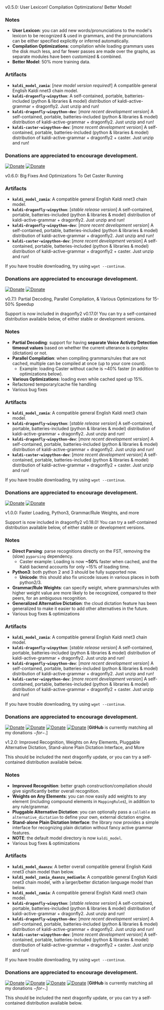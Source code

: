 v0.5.0: User Lexicon! Compilation Optimizations! Better Model!

### Notes

* **User Lexicon**: you can add new words/pronunciations to the model's lexicon to be recognized & used in grammars, and the pronunciations can be either specified explicitly or inferred automatically.
* **Compilation Optimizations**: compilation while loading grammars uses the disk much less, and far fewer passes are made over the graphs, as separate modules have been customized & combined.
* **Better Model**: 50% more training data.

### Artifacts

* **`kaldi_model_zamia`**: [*new model version required!*] A compatible general English Kaldi nnet3 chain model.
* **`kaldi-dragonfly-winpython`**: A self-contained, portable, batteries-included (python & libraries & model) distribution of kaldi-active-grammar + dragonfly2. Just unzip and run!
* **`kaldi-dragonfly-winpython-dev`**: [*more recent development version*] A self-contained, portable, batteries-included (python & libraries & model) distribution of kaldi-active-grammar + dragonfly2. Just unzip and run!
* **`kaldi-caster-winpython-dev`**: [*more recent development version*] A self-contained, portable, batteries-included (python & libraries & model) distribution of kaldi-active-grammar + dragonfly2 + caster. Just unzip and run!

### **Donations are appreciated to encourage development.**

[![Donate](https://img.shields.io/badge/donate-PayPal-green.svg)](https://paypal.me/daanzu)
[![Donate](https://img.shields.io/badge/donate-Patreon-orange.svg)](https://www.patreon.com/daanzu)


v0.6.0: Big Fixes And Optimizations To Get Caster Running

### Artifacts

* **`kaldi_model_zamia`**: A compatible general English Kaldi nnet3 chain model.
* **`kaldi-dragonfly-winpython`**: [*stable release version*] A self-contained, portable, batteries-included (python & libraries & model) distribution of kaldi-active-grammar + dragonfly2. Just unzip and run!
* **`kaldi-dragonfly-winpython-dev`**: [*more recent development version*] A self-contained, portable, batteries-included (python & libraries & model) distribution of kaldi-active-grammar + dragonfly2. Just unzip and run!
* **`kaldi-caster-winpython-dev`**: [*more recent development version*] A self-contained, portable, batteries-included (python & libraries & model) distribution of kaldi-active-grammar + dragonfly2 + caster. Just unzip and run!

If you have trouble downloading, try using `wget --continue`.

### **Donations are appreciated to encourage development.**

[![Donate](https://img.shields.io/badge/donate-PayPal-green.svg)](https://paypal.me/daanzu)
[![Donate](https://img.shields.io/badge/donate-Patreon-orange.svg)](https://www.patreon.com/daanzu)


v0.7.1: Partial Decoding, Parallel Compilation, & Various Optimizations for 15-50% Speedup

Support is now included in dragonfly2 v0.17.0! You can try a self-contained distribution available below, of either stable or development versions.

### Notes

* **Partial Decoding**: support for having **separate Voice Activity Detection timeout values** based on whether the current utterance is complex (dictation) or not.
* **Parallel Compilation**: when compiling grammars/rules that are not cached, multiple can be compiled at once (up to your core count).
    * Example: loading Caster without cache is ~40% faster (in addition to optimizations below).
* **Various Optimizations**: loading even while cached sped up 15%.
* Refactored temporary/cache file handling
* Various bug fixes

### Artifacts

* **`kaldi_model_zamia`**: A compatible general English Kaldi nnet3 chain model.
* **`kaldi-dragonfly-winpython`**: [*stable release version*] A self-contained, portable, batteries-included (python & libraries & model) distribution of kaldi-active-grammar + dragonfly2. Just unzip and run!
* **`kaldi-dragonfly-winpython-dev`**: [*more recent development version*] A self-contained, portable, batteries-included (python & libraries & model) distribution of kaldi-active-grammar + dragonfly2. Just unzip and run!
* **`kaldi-caster-winpython-dev`**: [*more recent development version*] A self-contained, portable, batteries-included (python & libraries & model) distribution of kaldi-active-grammar + dragonfly2 + caster. Just unzip and run!

If you have trouble downloading, try using `wget --continue`.

### **Donations are appreciated to encourage development.**

[![Donate](https://img.shields.io/badge/donate-PayPal-green.svg)](https://paypal.me/daanzu)
[![Donate](https://img.shields.io/badge/donate-Patreon-orange.svg)](https://www.patreon.com/daanzu)


v1.0.0: Faster Loading, Python3, Grammar/Rule Weights, and more

Support is now included in dragonfly2 v0.18.0! You can try a self-contained distribution available below, of either stable or development versions.

### Notes

* **Direct Parsing**: parse recognitions directly on the FST, removing the (slow) `pyparsing` dependency.
    * Caster example: Loading is now **~50%** faster when cached, and the Kaldi backend accounts for only ~15% of loading time.
* **Python3**: both python 2 and 3 should be fully supported now.
    * **Unicode**: this should also fix unicode issues in various places in both python2/3.
* **Grammar/Rule Weights**: can specify weight, where grammars/rules with higher weight value are more likely to be recognized, compared to their peers, for an ambiguous recognition.
* **Generalized Alternative Dictation**: the cloud dictation feature has been generalized to make it easier to add other alternatives in the future.
* Various bug fixes & optimizations

### Artifacts

* **`kaldi_model_zamia`**: A compatible general English Kaldi nnet3 chain model.
* **`kaldi-dragonfly-winpython`**: [*stable release version*] A self-contained, portable, batteries-included (python & libraries & model) distribution of kaldi-active-grammar + dragonfly2. Just unzip and run!
* **`kaldi-dragonfly-winpython-dev`**: [*more recent development version*] A self-contained, portable, batteries-included (python & libraries & model) distribution of kaldi-active-grammar + dragonfly2. Just unzip and run!
* **`kaldi-caster-winpython-dev`**: [*more recent development version*] A self-contained, portable, batteries-included (python & libraries & model) distribution of kaldi-active-grammar + dragonfly2 + caster. Just unzip and run!

If you have trouble downloading, try using `wget --continue`.

### Donations are appreciated to encourage development.

[![Donate](https://img.shields.io/badge/donate-GitHub-pink.svg)](https://github.com/sponsors/daanzu) [![Donate](https://img.shields.io/badge/donate-Patreon-orange.svg)](https://www.patreon.com/daanzu) [![Donate](https://img.shields.io/badge/donate-PayPal-green.svg)](https://paypal.me/daanzu) [![Donate](https://img.shields.io/badge/preferred-GitHub-black.svg)](https://github.com/sponsors/daanzu)
[**GitHub** is currently matching all my donations $-for-$.]




v1.2.0: Improved Recognition, Weights on Any Elements, Pluggable Alternative Dictation, Stand-alone Plain Dictation Interface, and More

This should be included the next dragonfly update, or you can try a self-contained distribution available below.

### Notes

* **Improved Recognition**: better graph construction/compilation should give significantly better overall recognition.
* **Weights on Any Elements**: you can now easily add weights to any element (including compound elements in `MappingRule`s), in addition to any rule/grammar.
* **Pluggable Alternative Dictation**: you can optionally pass a `callable` as `alternative_dictation` to define your own, external dictation engine.
* **Stand-alone Plain Dictation Interface**: the library now provides a simple interface for recognizing plain dictation without fancy active grammar features.
* **NOTE**: the default model directory is now `kaldi_model`.
* Various bug fixes & optimizations

### Artifacts

* **`kaldi_model_daanzu`**: A better overall compatible general English Kaldi nnet3 chain model than below.
* **`kaldi_model_zamia_daanzu_mediumlm`**: A compatible general English Kaldi nnet3 chain model, with a larger/better dictation language model than below.
* **`kaldi_model_zamia`**: A compatible general English Kaldi nnet3 chain model.
* **`kaldi-dragonfly-winpython`**: [*stable release version*] A self-contained, portable, batteries-included (python & libraries & model) distribution of kaldi-active-grammar + dragonfly2. Just unzip and run!
* **`kaldi-dragonfly-winpython-dev`**: [*more recent development version*] A self-contained, portable, batteries-included (python & libraries & model) distribution of kaldi-active-grammar + dragonfly2. Just unzip and run!
* **`kaldi-caster-winpython-dev`**: [*more recent development version*] A self-contained, portable, batteries-included (python & libraries & model) distribution of kaldi-active-grammar + dragonfly2 + caster. Just unzip and run!

If you have trouble downloading, try using `wget --continue`.

### Donations are appreciated to encourage development.

[![Donate](https://img.shields.io/badge/donate-GitHub-pink.svg)](https://github.com/sponsors/daanzu) [![Donate](https://img.shields.io/badge/donate-Patreon-orange.svg)](https://www.patreon.com/daanzu) [![Donate](https://img.shields.io/badge/donate-PayPal-green.svg)](https://paypal.me/daanzu) [![Donate](https://img.shields.io/badge/preferred-GitHub-black.svg)](https://github.com/sponsors/daanzu)
[**GitHub** is currently matching all my donations $-for-$.]





This should be included the next dragonfly update, or you can try a self-contained distribution available below.
